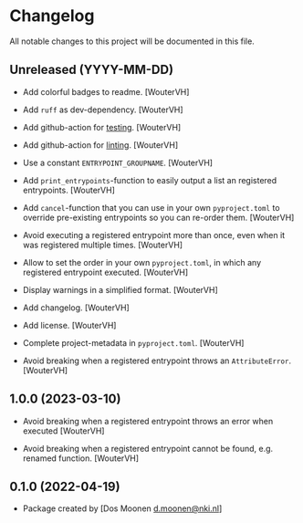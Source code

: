 # Changelog

All notable changes to this project will be documented in this file.


## Unreleased (YYYY-MM-DD)

- Add colorful badges to readme. [WouterVH]

- Add ``ruff`` as dev-dependency. [WouterVH]

- Add github-action for [testing](https://github.com/Darsstar/sitecustomize-entrypoints/actions/workflows/testing.yaml). [WouterVH]

- Add github-action for [linting](https://github.com/Darsstar/sitecustomize-entrypoints/actions/workflows/linting.yaml). [WouterVH]

- Use a constant ``ENTRYPOINT_GROUPNAME``. [WouterVH]

- Add ``print_entrypoints``-function to easily output a list an registered entrypoints. [WouterVH]

- Add ``cancel``-function that you can use in your own ``pyproject.toml`` to
  override pre-existing entrypoints so you can re-order them. [WouterVH]

- Avoid executing a registered entrypoint more than once,
  even when it was registered multiple times. [WouterVH]

- Allow to set the order in your own ``pyproject.toml``, in which any registered entrypoint executed. [WouterVH]

- Display warnings in a simplified format. [WouterVH]

- Add changelog. [WouterVH]

- Add license. [WouterVH]

- Complete project-metadata in ``pyproject.toml``. [WouterVH]

- Avoid breaking when a registered entrypoint throws an ``AttributeError``. [WouterVH]


## 1.0.0 (2023-03-10)

- Avoid breaking when a registered entrypoint throws an error when executed [WouterVH]

- Avoid breaking when a registered entrypoint cannot be found,  e.g. renamed function. [WouterVH]


## 0.1.0 (2022-04-19)

- Package created by [Dos Moonen <d.moonen@nki.nl>]
